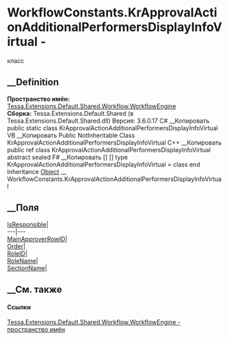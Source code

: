# WorkflowConstants.KrApprovalActionAdditionalPerformersDisplayInfoVirtual -
класс
##  __Definition
 **Пространство имён:**
[Tessa.Extensions.Default.Shared.Workflow.WorkflowEngine](N_Tessa_Extensions_Default_Shared_Workflow_WorkflowEngine.htm)  
 **Сборка:** Tessa.Extensions.Default.Shared (в
Tessa.Extensions.Default.Shared.dll) Версия: 3.6.0.17
C# __Копировать
     public static class KrApprovalActionAdditionalPerformersDisplayInfoVirtual
VB __Копировать
     Public NotInheritable Class KrApprovalActionAdditionalPerformersDisplayInfoVirtual
C++ __Копировать
     public ref class KrApprovalActionAdditionalPerformersDisplayInfoVirtual abstract sealed
F# __Копировать
     [<AbstractClassAttribute>]
    [<SealedAttribute>]
    type KrApprovalActionAdditionalPerformersDisplayInfoVirtual = class end
Inheritance
    [Object](https://learn.microsoft.com/dotnet/api/system.object) __ WorkflowConstants.KrApprovalActionAdditionalPerformersDisplayInfoVirtual
##  __Поля
[IsResponsible](F_Tessa_Extensions_Default_Shared_Workflow_WorkflowEngine_WorkflowConstants_KrApprovalActionAdditionalPerformersDisplayInfoVirtual_IsResponsible.htm)|  
---|---  
[MainApproverRowID](F_Tessa_Extensions_Default_Shared_Workflow_WorkflowEngine_WorkflowConstants_KrApprovalActionAdditionalPerformersDisplayInfoVirtual_MainApproverRowID.htm)|  
[Order](F_Tessa_Extensions_Default_Shared_Workflow_WorkflowEngine_WorkflowConstants_KrApprovalActionAdditionalPerformersDisplayInfoVirtual_Order.htm)|  
[RoleID](F_Tessa_Extensions_Default_Shared_Workflow_WorkflowEngine_WorkflowConstants_KrApprovalActionAdditionalPerformersDisplayInfoVirtual_RoleID.htm)|  
[RoleName](F_Tessa_Extensions_Default_Shared_Workflow_WorkflowEngine_WorkflowConstants_KrApprovalActionAdditionalPerformersDisplayInfoVirtual_RoleName.htm)|  
[SectionName](F_Tessa_Extensions_Default_Shared_Workflow_WorkflowEngine_WorkflowConstants_KrApprovalActionAdditionalPerformersDisplayInfoVirtual_SectionName.htm)|  
## __См. также
#### Ссылки
[Tessa.Extensions.Default.Shared.Workflow.WorkflowEngine - пространство
имён](N_Tessa_Extensions_Default_Shared_Workflow_WorkflowEngine.htm)
